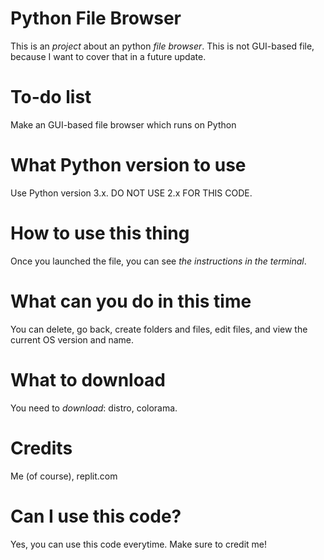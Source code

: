 # Python File Browser
This is an *project* about an python *file browser*. This is not GUI-based file, because I want to cover that in a future update.

# To-do list
Make an GUI-based file browser which runs on Python

# What Python version to use
Use Python version 3.x. DO NOT USE 2.x FOR THIS CODE.

# How to use this thing
Once you launched the file, you can see *the instructions in the terminal*.

# What can you do in this time
You can delete, go back, create folders and files, edit files, and view the current OS version and name.

# What to download
You need to *download*: distro, colorama.

# Credits
Me (of course), 
replit.com

# Can I use this code?
Yes, you can use this code everytime. Make sure to credit me!
